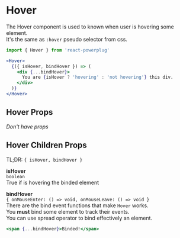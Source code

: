 # Hover

The Hover component is used to known when user is hovering some element.  
It's the same as `:hover` pseudo selector from css.

```js
import { Hover } from 'react-powerplug'
``` 

```jsx
<Hover>
  {({ isHover, bindHover }) => (
    <div {...bindHover}>
      You are {isHover ? 'hovering' : 'not hovering'} this div.
    </div>
  )}
</Hover>
``` 

## Hover Props

*Don't have props*

## Hover Children Props

TL;DR: `{ isHover, bindHover }`

**isHover**  
`boolean`  
True if is hovering the binded element

**bindHover**  
`{ onMouseEnter: () => void, onMouseLeave: () => void }`  
There are the bind event functions that make `Hover` works.  
You **must** bind some element to track their events.  
You can use spread operator to bind effectively an element.

```jsx
<span {...bindHover}>Binded!</span>
```
